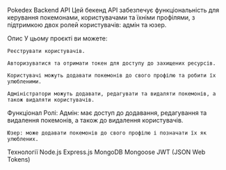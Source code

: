 Pokedex Backend API
    Цей бекенд API забезпечує функціональність для керування покемонами, користувачами та їхніми профілями, з підтримкою двох ролей користувачів: адмін та юзер.

Опис
У цьому проєкті ви можете:

    Реєструвати користувачів.

    Авторизуватися та отримати токен для доступу до захищених ресурсів.

    Користувачі можуть додавати покемонів до свого профілю та робити їх улюбленими.

    Адміністратори можуть додавати, редагувати та видаляти покемонів, а також видаляти користувачів.

 Функціонал
 Ролі:
    Адмін: має доступ до додавання, редагування та видалення покемонів, а також до видалення користувачів.

    Юзер: може додавати покемонів до свого профілю і позначати їх як улюблених.

Технології
    Node.js
    Express.js
    MongoDB
    Mongoose
    JWT (JSON Web Tokens)
